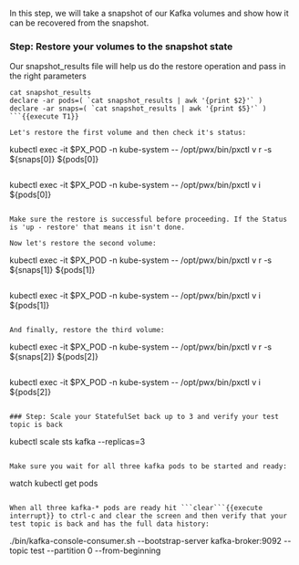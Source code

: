 In this step, we will take a snapshot of our Kafka volumes and show how it can be recovered from the snapshot.

### Step: Restore your volumes to the snapshot state

Our snapshot_results file will help us do the restore operation and pass in the right parameters
```
cat snapshot_results
declare -ar pods=( `cat snapshot_results | awk '{print $2}'` )
declare -ar snaps=( `cat snapshot_results | awk '{print $5}'` )
```{{execute T1}}

Let's restore the first volume and then check it's status:
```
kubectl exec -it $PX_POD -n kube-system -- /opt/pwx/bin/pxctl v r -s ${snaps[0]} ${pods[0]}
```{{execute T1}}
```
kubectl exec -it $PX_POD -n kube-system -- /opt/pwx/bin/pxctl v i ${pods[0]}
```{{execute T1}}

Make sure the restore is successful before proceeding. If the Status is 'up - restore' that means it isn't done.

Now let's restore the second volume:

```
kubectl exec -it $PX_POD -n kube-system -- /opt/pwx/bin/pxctl v r -s ${snaps[1]} ${pods[1]}
```{{execute T1}}
```
kubectl exec -it $PX_POD -n kube-system -- /opt/pwx/bin/pxctl v i ${pods[1]}
```{{execute T1}}

And finally, restore the third volume:

```
kubectl exec -it $PX_POD -n kube-system -- /opt/pwx/bin/pxctl v r -s ${snaps[2]} ${pods[2]}
```{{execute T1}}
```
kubectl exec -it $PX_POD -n kube-system -- /opt/pwx/bin/pxctl v i ${pods[2]}
```{{execute T1}}

### Step: Scale your StatefulSet back up to 3 and verify your test topic is back
```
kubectl scale sts kafka --replicas=3
```{{execute T1}}

Make sure you wait for all three kafka pods to be started and ready:
```
watch kubectl get pods
```{{execute T1}}

When all three kafka-* pods are ready hit ```clear```{{execute interrupt}} to ctrl-c and clear the screen and then verify that your test topic is back and has the full data history:
```
./bin/kafka-console-consumer.sh --bootstrap-server kafka-broker:9092 --topic test --partition 0 --from-beginning
```{{execute T1}}
